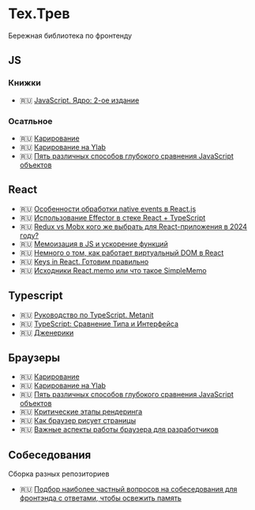 # Тех.Трев

Бережная библиотека по фронтенду

## JS
### Книжки
- 🇷🇺 [JavaScript. Ядро: 2-ое издание](http://dmitrysoshnikov.com/ecmascript/javascript-the-core-2nd-edition-rus/)

### Осатльное
- 🇷🇺 [Карирование](https://learn.javascript.ru/currying-partials?ysclid=lx4jf7w3xa479938101)
- 🇷🇺 [Карирование на Ylab](https://university.ylab.site/js/fp/#karrirovanie)
- 🇷🇺 [Пять различных способов глубокого сравнения JavaScript объектов](https://www.dev-notes.ru/articles/javascript/five-different-ways-to-deep-compare-objects/?ysclid=lx4jy6c45u867492717)

## React

- 🇷🇺 [Особенности обработки native events в React.js](https://habr.com/ru/articles/810205/)
- 🇷🇺 [Использование Effector в стеке React + TypeScript](https://habr.com/ru/companies/domclick/articles/532016/)
- 🇷🇺 [Redux vs Mobx кого же выбрать для React-приложения в 2024 году?](https://habr.com/ru/articles/795901/)
- 🇷🇺 [Мемоизация в JS и ускорение функций](https://habr.com/ru/companies/ruvds/articles/332384/)
- 🇷🇺 [Немного о том, как работает виртуальный DOM в React](https://habr.com/ru/articles/328920/)
- 🇷🇺 [Keys in React. Готовим правильно](https://habr.com/ru/companies/hh/articles/352150/)
- 🇷🇺 [Исходники React.memo или что такое SimpleMemo](https://habr.com/ru/articles/551804/)

## Typescript 
- 🇷🇺 [Руководство по TypeScript. Metanit](https://metanit.com/web/typescript)
- 🇷🇺 [TypeScript: Сравнение Типа и Интерфейса](https://www.dev-notes.ru/articles/typescript/type-vs-interface/?ysclid=lx4o2fudw1257780243)
- 🇷🇺 [Дженерики](https://habr.com/ru/articles/455473/)

## Браузеры

- 🇷🇺 [Карирование](https://learn.javascript.ru/currying-partials?ysclid=lx4jf7w3xa479938101)
- 🇷🇺 [Карирование на Ylab](https://university.ylab.site/js/fp/#karrirovanie)
- 🇷🇺 [Пять различных способов глубокого сравнения JavaScript объектов](https://www.dev-notes.ru/articles/javascript/five-different-ways-to-deep-compare-objects/?ysclid=lx4jy6c45u867492717)
- 🇷🇺 [Критические этапы рендеринга](https://developer.mozilla.org/ru/docs/Web/Performance/Critical_rendering_path)
- 🇷🇺 [Как браузер рисует страницы](https://doka.guide/js/how-the-browser-creates-pages/?ysclid=lx4inym3xw715503152)
- 🇷🇺 [Важные аспекты работы браузера для разработчиков](https://habr.com/ru/companies/dataart/articles/304934/)

## Собеседования 
Сборка разных репозиториев

- 🇷🇺 [Подбор наиболее частный вопросов на собеседования для фронтэнда с ответами, чтобы освежить память](https://github.com/yofi2tofi/frontend-questions-with-answers)
